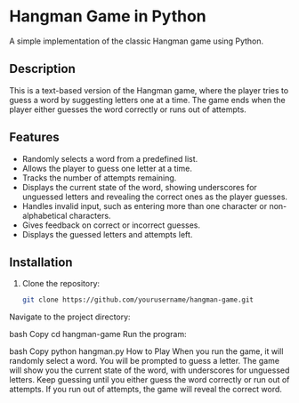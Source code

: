 
# Hangman Game in Python

A simple implementation of the classic Hangman game using Python.

## Description

This is a text-based version of the Hangman game, where the player tries to guess a word by suggesting letters one at a time. The game ends when the player either guesses the word correctly or runs out of attempts.

## Features

- Randomly selects a word from a predefined list.
- Allows the player to guess one letter at a time.
- Tracks the number of attempts remaining.
- Displays the current state of the word, showing underscores for unguessed letters and revealing the correct ones as the player guesses.
- Handles invalid input, such as entering more than one character or non-alphabetical characters.
- Gives feedback on correct or incorrect guesses.
- Displays the guessed letters and attempts left.

## Installation

1. Clone the repository:
   ```bash
   git clone https://github.com/yourusername/hangman-game.git
Navigate to the project directory:

bash
Copy
cd hangman-game
Run the program:

bash
Copy
python hangman.py
How to Play
When you run the game, it will randomly select a word.
You will be prompted to guess a letter.
The game will show you the current state of the word, with underscores for unguessed letters.
Keep guessing until you either guess the word correctly or run out of attempts.
If you run out of attempts, the game will reveal the correct word.

